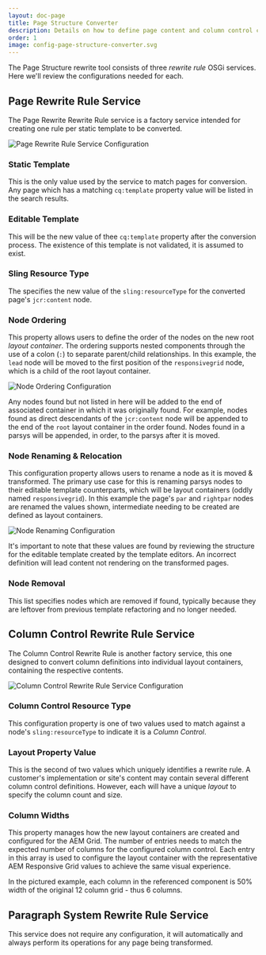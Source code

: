 ```yaml
---
layout: doc-page
title: Page Structure Converter
description: Details on how to define page content and column control conversion services to transform your pages.
order: 1
image: config-page-structure-converter.svg
---
```


The Page Structure rewrite tool consists of three *rewrite rule* OSGi services. Here we'll review the configurations needed for each.


## Page Rewrite Rule Service

The Page Rewrite Rewrite Rule service is a factory service intended for creating one rule per static template to be converted.

<p class="image">
    <img src="{{ site.baseurl }}/pages/configuration/images/page-rewrite-rule-service.png" alt="Page Rewrite Rule Service Configuration"/>
</p>

### Static Template

This is the only value used by the service to match pages for conversion. Any page which has a matching `cq:template` property value will be listed in the search results.

### Editable Template

This will be the new value of thee `cq:template` property after the conversion process. The existence of this template is not validated, it is assumed to exist.

### Sling Resource Type

The specifies the new value of the `sling:resourceType` for the converted page's `jcr:content` node.

### Node Ordering

This property allows users to define the order of the nodes on the new root *layout container*. The ordering supports nested components through the use of a colon (`:`) to separate parent/child relationships. In this example, the `lead` node will be moved to the first position of the `responsivegrid` node, which is a child of the root layout container.

<p class="image">
    <img src="{{ site.baseurl }}/pages/configuration/images/node-ordering-configuration.png" alt="Node Ordering Configuration"/>
</p>

Any nodes found but not listed in here will be added to the end of associated container in which it was originally found. For example, nodes found as direct descendants of the `jcr:content` node will be appended to the end of the `root` layout container in the order found. Nodes found in a parsys will be appended, in order, to the parsys after it is moved.


### Node Renaming & Relocation

This configuration property allows users to rename a node as it is moved & transformed. The primary use case for this is renaming parsys nodes to their editable template counterparts, which will be layout containers (oddly named `responsivegrid`). In this example the page's `par` and `rightpar` nodes are renamed the values shown, intermediate needing to be created are defined as layout containers.

<p class="image">
    <img src="{{ site.baseurl }}/pages/configuration/images/node-renaming-configuration.png" alt="Node Renaming Configuration"/>
</p>

It's important to note that these values are found by reviewing the structure for the editable template created by the template editors. An incorrect definition will lead content not rendering on the transformed pages. 


### Node Removal

This list specifies nodes which are removed if found, typically because they are leftover from previous template refactoring and no longer needed. 

## Column Control Rewrite Rule Service

The Column Control Rewrite Rule is another factory service, this one designed to convert column definitions into individual layout containers, containing the respective contents.

<p class="image">
    <img src="{{ site.baseurl }}/pages/configuration/images/column-control-rewrite-rule-service.png" alt="Column Control Rewrite Rule Service Configuration"/>
</p>

### Column Control Resource Type

This configuration property is one of two values used to match against a node's `sling:resourceType` to indicate it is a *Column Control*.


### Layout Property Value

This is the second of two values which uniquely identifies a rewrite rule. A customer's implementation or site's content may contain several different column control definitions. However, each will have a unique *layout* to specify the column count and size. 

### Column Widths

This property manages how the new layout containers are created and configured for the AEM Grid. The number of entries needs to match the expected number of columns for the configured column control. Each entry in this array is used to configure the layout container with the representative AEM Responsive Grid values to achieve the same visual experience.

In the pictured example, each column in the referenced component is 50% width of the original 12 column grid - thus 6 columns. 

## Paragraph System Rewrite Rule Service

This service does not require any configuration, it will automatically and always perform its operations for any page being transformed.